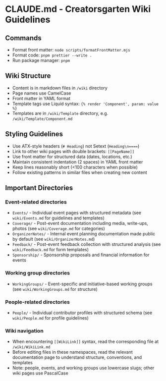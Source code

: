 # CLAUDE.md - Creatorsgarten Wiki Guidelines

## Commands

- Format front matter: `node scripts/formatFrontMatter.mjs`
- Format code: `pnpm prettier --write .`
- Run package manager: `pnpm`

## Wiki Structure

- Content is in markdown files in `/wiki` directory
- Page names use CamelCase
- Front matter in YAML format
- Template tags use Liquid syntax: `{% render 'Component', param: value %}`
- Templates are in `/wiki/Template` directory, e.g. `/wiki/Template/Component.md`

## Styling Guidelines

- Use ATX-style headers (`# Heading`) not Setext (`Heading\n====`)
- Link to other wiki pages with double brackets: `[[PageName]]`
- Use front matter for structured data (dates, locations, etc.)
- Maintain consistent indentation (2 spaces) in YAML front matter
- Keep lines reasonably short (<100 characters when possible)
- Follow existing patterns in similar files when creating new content

## Important Directories

### Event-related directories
- `Events/` - Individual event pages with structured metadata (see `wiki/Events.md` for guidelines and templates)
- `Coverage/` - Post-event documentation including media, write-ups, photos (see `wiki/Coverage.md` for categories)
- `OrganizerNotes/` - Internal event planning documentation made public by default (see `wiki/OrganizerNotes.md`)
- `Feedback/` - Post-event feedback collection with structured analysis (see `wiki/Feedback.md` for form templates)
- `Sponsorship/` - Sponsorship proposals and financial information for events

### Working group directories
- `WorkingGroups/` - Event-specific and initiative-based working groups (see `wiki/WorkingGroups.md` for structure)

### People-related directories
- `People/` - Individual contributor profiles with structured schema (see `wiki/People.md` for profile guidelines)

### Wiki navigation
- When encountering `[[WikiLink]]` syntax, read the corresponding file at `/wiki/WikiLink.md`
- Before editing files in these namespaces, read the relevant documentation page to understand structure, conventions, and templates
- Note: people, events, and working groups use lowercase slugs; other wiki pages use PascalCase
